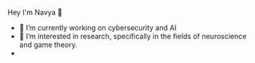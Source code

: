  Hey I'm Navya 👋

- 🔭 I’m currently working on cybersecurity and AI
- 🌱 I’m interested in research, specifically in the fields of neuroscience and game theory.
- <!-- 👯 I’m looking to collaborate on ...
//- 🤔 I’m looking for help with ...
//- 💬 Ask me about ...-->
- 📫 you can reach out on linkedin at navya-peram16.
<!--//- 😄 Pronouns: ...
//- ⚡ Fun fact: ...-->

